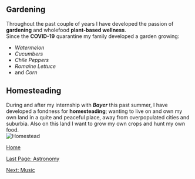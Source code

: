 ## Gardening

Throughout the past couple of years I have developed the passion of **gardening** and wholefood **plant-based wellness**.  
Since the **COVID-19** quarantine my family developed a garden growing:  
* _Watermelon_  
* _Cucumbers_  
* _Chile_ _Peppers_  
* _Romaine_ _Lettuce_  
* and _Corn_  

## Homesteading

During and after my internship with ___Bayer___ this past summer, I have developed a fondness for **homesteading**; wanting to live on and own my own land in a quite and peaceful place, away from overpopulated cities and suburbia. Also on this land I want to grow my own crops and hunt my own food.  
![Homestead](https://i.ytimg.com/vi/jhCg5RQCAtg/hq720.jpg?sqp=-oaymwEhCK4FEIIDSFryq4qpAxMIARUAAAAAGAElAADIQj0AgKJD&rs=AOn4CLBzUJN4KKn_kUpbmSi-YRn7bd8N7A)

[Home](README.md)

[Last Page: Astronomy](Astronomy.md)

[Next: Music](Music.md)
